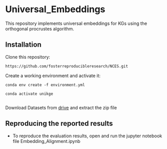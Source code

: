 # Universal_Embeddings
This repository implements universal embeddings for KGs using the orthogonal procrustes algorithm.

## Installation

Clone this repository:
```
https://github.com/fosterreproducibleresearch/NCES.git
``` 

Create a working environment and activate it:
```
conda env create -f environment.yml

conda activate unikge
 
```

Download Datasets from [drive](https://drive.google.com/file/d/1lr760Im4iqDsUMFx7UDIgbteIZ6P5SnF/view?usp=sharing) and extract the zip file 

## Reproducing the reported results

- To reproduce the evaluation results, open and run the jupyter notebook file Embedding_Alignment.ipynb

